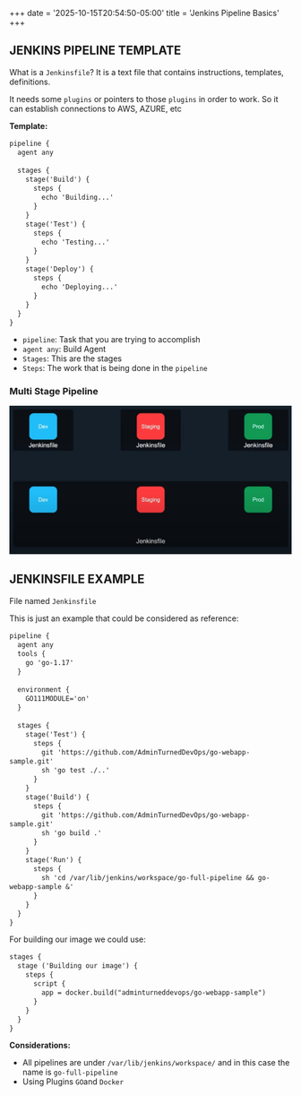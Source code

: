 +++
date = '2025-10-15T20:54:50-05:00'
title = 'Jenkins Pipeline Basics'
+++

## JENKINS PIPELINE TEMPLATE
What is a `Jenkinsfile`?
It is a text file that contains instructions, templates, definitions.

It needs some `plugins` or pointers to those `plugins` in order to work. So it can establish connections to AWS, AZURE, etc

**Template:**
```
pipeline {
  agent any
  
  stages {
    stage('Build') {
      steps {
        echo 'Building...'
      }
    }
    stage('Test') {
      steps {
        echo 'Testing...'
      }
    }
    stage('Deploy') {
      steps {
        echo 'Deploying...'
      }
    }
  }
}
```

- `pipeline`: Task that you are trying to accomplish
- `agent any`: Build Agent
- `Stages`: This are the stages
- `Steps`: The work that is being done in the `pipeline`

### Multi Stage Pipeline
![](Pasted%20image%2020251015210510.png)

## JENKINSFILE EXAMPLE
File named `Jenkinsfile`

This is just an example that could be considered as reference:

```
pipeline {
  agent any
  tools {
    go 'go-1.17'
  }
  
  environment {
    GO111MODULE='on'
  }
  
  stages {
    stage('Test') {
      steps {
        git 'https://github.com/AdminTurnedDevOps/go-webapp-sample.git'
        sh 'go test ./..'
      }
    }
    stage('Build') {
      steps {
        git 'https://github.com/AdminTurnedDevOps/go-webapp-sample.git'
        sh 'go build .'
      }
    }
    stage('Run') {
      steps {
        sh 'cd /var/lib/jenkins/workspace/go-full-pipeline && go-webapp-sample &'
      }
    }
  }
}
```

For building our image we could use:
```
stages {
  stage ('Building our image') {
    steps {
      script {
        app = docker.build("adminturneddevops/go-webapp-sample")
      }
    }
  }
}
```

**Considerations:**
- All pipelines are under `/var/lib/jenkins/workspace/` and in this case the name is `go-full-pipeline`
- Using Plugins `GO`and `Docker`
